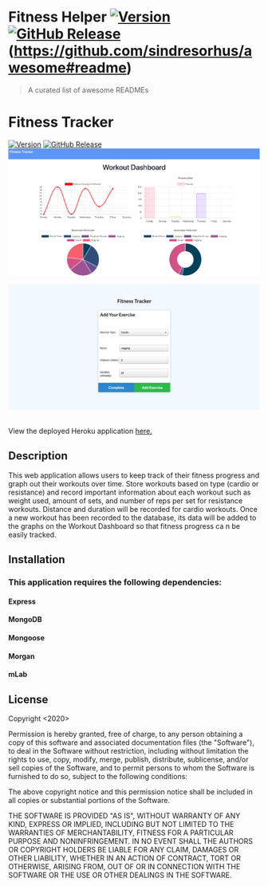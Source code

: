 <img src="" align="right" />

# Fitness Helper [![Version](https://badge.fury.io/gh/tterb%2FHyde.svg)](https://badge.fury.io/gh/tterb%2FHyde)[![GitHub Release](https://img.shields.io/github/release/tterb/PlayMusic.svg?style=flat)]()(https://github.com/sindresorhus/awesome#readme)
> A curated list of awesome READMEs

# Fitness Tracker
[![Version](https://badge.fury.io/gh/tterb%2FHyde.svg)](https://badge.fury.io/gh/tterb%2FHyde)
[![GitHub Release](https://img.shields.io/github/release/tterb/PlayMusic.svg?style=flat)]()
<br/>
![Image of Weather Dashboard](public/img/workoutDashboard.png)

![Image of Fitness entry](public/img/fitnessEntry.png)
<br/>
<br/>

View the deployed Heroku application <a href="https://fitnesshelper.herokuapp.com/">here.</a>

## Description

This web application allows users to keep track of their fitness progress and graph out their workouts over time. Store workouts based on type (cardio or resistance) and record important information about each workout such as weight used, amount of sets, and number of reps per set for resistance workouts. Distance and duration will be recorded for cardio workouts. Once a new
workout has been recorded to the database, its data will be added to the graphs on the Workout Dashboard so that fitness progress ca
n be easily tracked.  


## Installation

### This application requires the following dependencies:

#### Express

#### MongoDB

#### Mongoose

#### Morgan

#### mLab

## License

Copyright <2020> <COPYRIGHT Journey Cruz>

Permission is hereby granted, free of charge, to any person obtaining a copy of this software and associated documentation files (the "Software"), to deal in the Software without restriction, including without limitation the rights to use, copy, modify, merge, publish, distribute, sublicense, and/or sell copies of the Software, and to permit persons to whom the Software is furnished to do so, subject to the following conditions:
  
The above copyright notice and this permission notice shall be included in all copies or substantial portions of the Software.
  
THE SOFTWARE IS PROVIDED "AS IS", WITHOUT WARRANTY OF ANY KIND, EXPRESS OR IMPLIED, INCLUDING BUT NOT LIMITED TO THE WARRANTIES OF MERCHANTABILITY, FITNESS FOR A PARTICULAR PURPOSE AND NONINFRINGEMENT. IN NO EVENT SHALL THE AUTHORS OR COPYRIGHT HOLDERS BE LIABLE FOR ANY CLAIM, DAMAGES OR OTHER LIABILITY, WHETHER IN AN ACTION OF CONTRACT, TORT OR OTHERWISE, ARISING FROM, OUT OF OR IN CONNECTION WITH THE SOFTWARE OR THE USE OR OTHER DEALINGS IN THE SOFTWARE.
